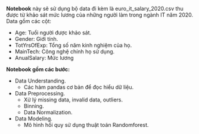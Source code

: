 **Notebook** này sẽ sử dụng bộ data đi kèm là euro_it_salary_2020.csv thu được từ khảo sát mức lương của những người làm trong ngành IT năm 2020.
Data gồm các cột: 
  + Age: Tuổi người được khảo sát.
  + Gender: Giới tính.
  + TotYrsOfExp: Tổng số năm kinh nghiệm của họ.
  + MainTech: Công nghệ chính họ sử dụng.
  + AnualSalary: Mức lương 

**Notebook gồm các bước:**
+ Data Understanding.
  + Các hàm pandas cơ bản để đọc hiểu dữ liệu.
+ Data Preprocessing.
  + Xử lý missing data, invalid data, outliers.
  + Binning.
  + Data Normalization.
+ Data Modeling.
  + Mô hình hồi quy sử dụng thuật toán Randomforest.
